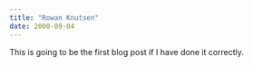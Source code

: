 ```yaml
---
title: "Rowan Knutsen"
date: 2000-09-04
---
```


This is going to be the first blog post if I have done it correctly.
